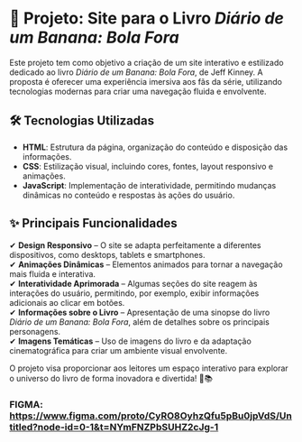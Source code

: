 # 📖 Projeto: Site para o Livro *Diário de um Banana: Bola Fora*

Este projeto tem como objetivo a criação de um site interativo e estilizado dedicado ao livro *Diário de um Banana: Bola Fora*, de Jeff Kinney. A proposta é oferecer uma experiência imersiva aos fãs da série, utilizando tecnologias modernas para criar uma navegação fluida e envolvente.

## 🛠 Tecnologias Utilizadas

- **HTML**: Estrutura da página, organização do conteúdo e disposição das informações.
- **CSS**: Estilização visual, incluindo cores, fontes, layout responsivo e animações.
- **JavaScript**: Implementação de interatividade, permitindo mudanças dinâmicas no conteúdo e respostas às ações do usuário.

## ✨ Principais Funcionalidades

✔ **Design Responsivo** – O site se adapta perfeitamente a diferentes dispositivos, como desktops, tablets e smartphones.  
✔ **Animações Dinâmicas** – Elementos animados para tornar a navegação mais fluida e interativa.  
✔ **Interatividade Aprimorada** – Algumas seções do site reagem às interações do usuário, permitindo, por exemplo, exibir informações adicionais ao clicar em botões.  
✔ **Informações sobre o Livro** – Apresentação de uma sinopse do livro *Diário de um Banana: Bola Fora*, além de detalhes sobre os principais personagens.  
✔ **Imagens Temáticas** – Uso de imagens do livro e da adaptação cinematográfica para criar um ambiente visual envolvente.  

O projeto visa proporcionar aos leitores um espaço interativo para explorar o universo do livro de forma inovadora e divertida! 🚀📚  

### FIGMA: https://www.figma.com/proto/CyRO8OyhzQfu5pBu0jpVdS/Untitled?node-id=0-1&t=NYmFNZPbSUHZ2cJg-1
